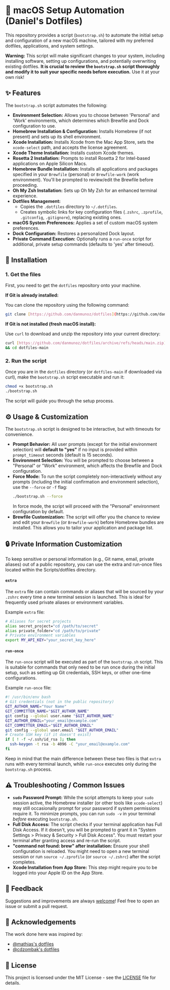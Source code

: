 # 🍺 macOS Setup Automation (Daniel's Dotfiles)

This repository provides a script (`bootstrap.sh`) to automate the initial setup and configuration of a new macOS machine, tailored with my preferred dotfiles, applications, and system settings.

**Warning:** This script will make significant changes to your system, including installing software, setting up configurations, and potentially overwriting existing dotfiles. **It is crucial to review the `bootstrap.sh` script thoroughly and modify it to suit your specific needs before execution.** Use it at your own risk!

## ✨ Features

The `bootstrap.sh` script automates the following:

* **Environment Selection:** Allows you to choose between 'Personal' and 'Work' environments, which determines which Brewfile and Dock configuration to use.
* **Homebrew Installation & Configuration:** Installs Homebrew (if not present) and sets up its shell environment.
* **Xcode Installation:** Installs Xcode from the Mac App Store, sets the `xcode-select` path, and accepts the license agreement.
* **Xcode Theme Installation:** Installs custom Xcode themes.
* **Rosetta 2 Installation:** Prompts to install Rosetta 2 for Intel-based applications on Apple Silicon Macs.
* **Homebrew Bundle Installation:** Installs all applications and packages specified in your `Brewfile` (personal) or `Brewfile-work` (work environment). You'll be prompted to review/edit the Brewfile before proceeding.
* **Oh My Zsh Installation:** Sets up Oh My Zsh for an enhanced terminal experience.
* **Dotfiles Management:**
    * Copies the `.dotfiles` directory to `~/.dotfiles`.
    * Creates symbolic links for key configuration files (`.zshrc`, `.zprofile`, `.gitconfig`, `.gitignore`), replacing existing ones.
* **macOS System Preferences:** Applies a set of custom macOS system preferences.
* **Dock Configuration:** Restores a personalized Dock layout.
* **Private Command Execution:** Optionally runs a `run-once` script for additional, private setup commands (defaults to 'yes' after timeout).

## 🚀 Installation

### 1. Get the files

First, you need to get the `dotfiles` repository onto your machine.

**If Git is already installed:**

You can clone the repository using the following command:

```bash
git clone [https://github.com/danmunoz/dotfiles](https://github.com/danmunoz/dotfiles) && cd dotfiles
```

**If Git is not installed (fresh macOS install):**

Use `curl` to download and unzip the repository into your current directory:

```bash
curl [https://github.com/danmunoz/dotfiles/archive/refs/heads/main.zip](https://github.com/danmunoz/dotfiles/archive/refs/heads/main.zip) -L -o dotfiles.zip && unzip dotfiles.zip && rm -f dotfiles.zip \
&& cd dotfiles-main
```

### 2. Run the script

Once you are in the `dotfiles` directory (or `dotfiles-main` if downloaded via curl), make the `bootstrap.sh` script executable and run it:

```bash
chmod +x bootstrap.sh
./bootstrap.sh
```
The script will guide you through the setup process.

## ⚙️ Usage & Customization

The `bootstrap.sh` script is designed to be interactive, but with timeouts for convenience.

* **Prompt Behavior:** All user prompts (except for the initial environment selection) will **default to "yes"** if no input is provided within `prompt_timeout` seconds (default is 15 seconds).
* **Environment Selection:** You will be prompted to choose between a "Personal" or "Work" environment, which affects the Brewfile and Dock configuration.
* **Force Mode:** To run the script completely non-interactively without any prompts (including the initial confirmation and environment selection), use the `--force` or `-f` flag:
    ```bash
    ./bootstrap.sh --force
    ```
    In force mode, the script will proceed with the "Personal" environment configuration by default.
* **Brewfile Customization:** The script will offer you the chance to review and edit your `Brewfile` (or `Brewfile-work`) before Homebrew bundles are installed. This allows you to tailor your application and package list.

## 🔒 Private Information Customization
To keep sensitive or personal information (e.g., Git name, email, private aliases) out of a public repository, you can use the extra and run-once files located within the Scripts/dotfiles directory.

#### `extra`

The `extra` file can contain commands or aliases that will be sourced by your `.zshrc` every time a new terminal session is launched. This is ideal for frequently used private aliases or environment variables.

Example `extra` file:

```bash
# Aliases for secret projects
alias secret_project="cd /path/to/secret"
alias private_folder="cd /path/to/private"
# Private environment variables
export MY_API_KEY="your_secret_key_here"
```

#### `run-once`

The `run-once` script will be executed as part of the `bootstrap.sh` script. This is suitable for commands that only need to be run once during the initial setup, such as setting up Git credentials, SSH keys, or other one-time configurations.

Example `run-once` file:

```bash
#! /usr/bin/env bash
# Git credentials (not in the public repository)
GIT_AUTHOR_NAME="Your Name"
GIT_COMMITTER_NAME="$GIT_AUTHOR_NAME"
git config --global user.name "$GIT_AUTHOR_NAME"
GIT_AUTHOR_EMAIL="your_email@example.com"
GIT_COMMITTER_EMAIL="$GIT_AUTHOR_EMAIL"
git config --global user.email "$GIT_AUTHOR_EMAIL"
# Create SSH key (if it doesn't exist)
if [ ! -f ~/.ssh/id_rsa ]; then
  ssh-keygen -t rsa -b 4096 -C "your_email@example.com"
fi
```

Keep in mind that the main difference between these two files is that `extra` runs with every terminal launch, while `run-once` executes only during the `bootstrap.sh` process.

## ⚠️ Troubleshooting / Common Issues

* **`sudo` Password Prompt:** While the script attempts to keep your `sudo` session active, the Homebrew installer (or other tools like `xcode-select`) may still occasionally prompt for your password if system permissions require it. To minimize prompts, you can run `sudo -v` in your terminal *before* executing `bootstrap.sh`.
* **Full Disk Access:** The script checks if your terminal application has Full Disk Access. If it doesn't, you will be prompted to grant it in "System Settings > Privacy & Security > Full Disk Access". You must restart your terminal after granting access and re-run the script.
* **"command not found: brew" after installation:** Ensure your shell configuration is reloaded. You might need to open a new terminal session or run `source ~/.zprofile` (or `source ~/.zshrc`) after the script completes.
* **Xcode Installation from App Store:** This step might require you to be logged into your Apple ID on the App Store.

## 🤝 Feedback
Suggestions and improvements are always [welcome](https://github.com/danmunoz/dotfiles/issues)! Feel free to open an issue or submit a pull request.

## 🙏 Acknowledgements

The work done here was inspired by:

* [@mathias's dotfiles](https://github.com/mathiasbynens/dotfiles)
* [@cdzombak's dotfiles](https://github.com/cdzombak/dotfiles)

## 📄 License

This project is licensed under the MIT License - see the [LICENSE](LICENSE) file for details.